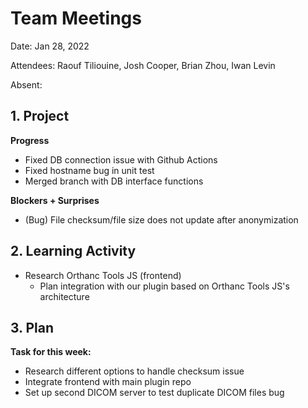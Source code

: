 # Team Meetings

Date: Jan 28, 2022

Attendees: Raouf Tiliouine, Josh Cooper, Brian Zhou, Iwan Levin

Absent:

## 1. Project

**Progress**

- Fixed DB connection issue with Github Actions
- Fixed hostname bug in unit test
- Merged branch with DB interface functions

**Blockers + Surprises**

- (Bug) File checksum/file size does not update after anonymization

## 2. Learning Activity

- Research Orthanc Tools JS (frontend)
  - Plan integration with our plugin based on Orthanc Tools JS's architecture

## 3. Plan

**Task for this week:**

- Research different options to handle checksum issue
- Integrate frontend with main plugin repo
- Set up second DICOM server to test duplicate DICOM files bug
